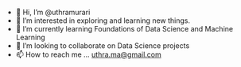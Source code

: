 - 👋 Hi, I’m @uthramurari
- 👀 I’m interested in exploring and learning new things.
- 🌱 I’m currently learning Foundations of Data Science and Machine Learning
- 💞️ I’m looking to collaborate on Data Science projects
- 📫 How to reach me ... uthra.ma@gmail.com

<!---
uthramurari/uthramurari is a ✨ special ✨ repository because its `README.md` (this file) appears on your GitHub profile.
You can click the Preview link to take a look at your changes.
--->
